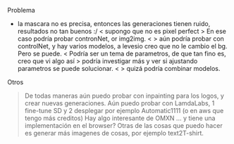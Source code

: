 
Problema
* la mascara no es precisa, entonces las generaciones tienen ruido, resultados no tan buenos :/
	< supongo que no es pixel perfect > En ese caso podría probar contronNet, or img2img.
	< > aún podría probar con controlNet, y hay varios modelos, a levesio creo que no le cambio el bg. Pero se puede.
	< Podría ser un tema de parametros, de que tan fino es, creo que vi algo así > podría investigar más y ver si ajustando parametros se puede solucionar.
	< > quizá podría combinar modelos.
	

Otros
> De todas maneras aún puedo probar con inpainting para los logos, y crear nuevas generaciones.
> Aún puedo probar con LamdaLabs, 1 fine-tune SD y 2 desplegar por ejemplo Automatic1111 (o en aws que tengo más creditos)
> Hay algo interesante de OMXN ... y tiene una implementación en el browser?
> Otras de las cosas que puedo hacer es generar más imagenes de cosas, por ejemplo text2T-shirt.